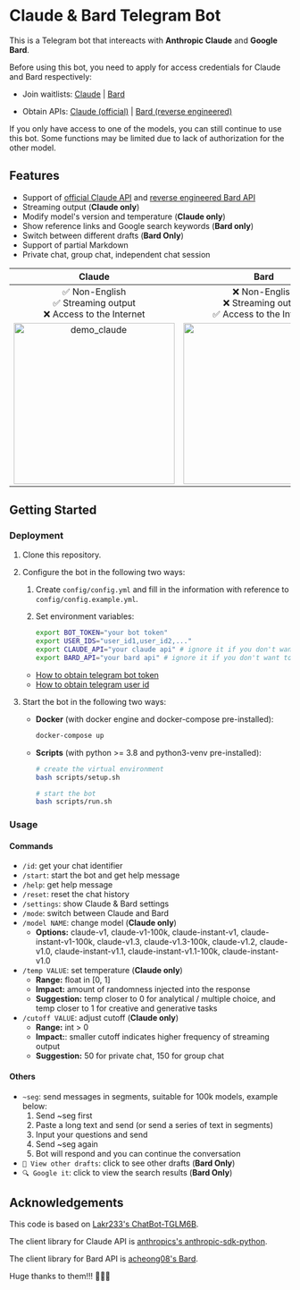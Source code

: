 # Claude & Bard Telegram Bot

This is a Telegram bot that intereacts with **Anthropic Claude** and **Google Bard**.

Before using this bot, you need to apply for access credentials for Claude and Bard respectively:

- Join waitlists: [Claude](https://www.anthropic.com/earlyaccess/) | [Bard](https://bard.google.com/signup)

- Obtain APIs: [Claude (official)](https://console.anthropic.com/account/keys) | [Bard (reverse engineered)](https://github.com/acheong08/Bard)

If you only have access to one of the models, you can still continue to use this bot. Some functions may be limited due to lack of authorization for the other model.

## Features

- Support of [official Claude API](https://console.anthropic.com/account/keys) and [reverse engineered Bard API](https://github.com/acheong08/Bard)
- Streaming output (**Claude only**)
- Modify model's version and temperature (**Claude only**)
- Show reference links and Google search keywords (**Bard only**)
- Switch between different drafts (**Bard Only**)
- Support of partial Markdown
- Private chat, group chat, independent chat session

|                                                                     Claude                                                                      |                                                             Bard                                                              |
| :---------------------------------------------------------------------------------------------------------------------------------------------: | :---------------------------------------------------------------------------------------------------------------------------: |
|                                       ✅ Non-English <br> ✅ Streaming output <br> ❌ Access to the Internet                                       |                              ❌ Non-English <br> ❌ Streaming output <br> ✅ Access to the Internet                              |
| <img src="https://user-images.githubusercontent.com/41275670/234178910-422cc3cd-b1bf-4c06-bc51-7c75c0b71b35.gif" alt="demo_claude" width="288"> | <img src="https://user-images.githubusercontent.com/41275670/234179231-ed955dec-a75c-432f-9ec1-44c419998ffd.gif" width="288"> |

## Getting Started

### Deployment

1. Clone this repository.

2. Configure the bot in the following two ways:
   1. Create `config/config.yml` and fill in the information with reference to `config/config.example.yml`.
   2. Set environment variables:

      ```bash
      export BOT_TOKEN="your bot token"
      export USER_IDS="user_id1,user_id2,..."
      export CLAUDE_API="your claude api" # ignore it if you don't want to use claude
      export BARD_API="your bard api" # ignore it if you don't want to use bard
      ```

    - [How to obtain telegram bot token](https://core.telegram.org/bots/tutorial#obtain-your-bot-token)
    - [How to obtain telegram user id](https://bigone.zendesk.com/hc/en-us/articles/360008014894-How-to-get-the-Telegram-user-ID-)

3. Start the bot in the following two ways:

    - **Docker** (with docker engine and docker-compose pre-installed):

        ```bash
        docker-compose up
        ```

    - **Scripts** (with python >= 3.8 and python3-venv pre-installed):

        ```bash
        # create the virtual environment
        bash scripts/setup.sh

        # start the bot
        bash scripts/run.sh
        ```

### Usage

#### Commands

- `/id`: get your chat identifier
- `/start`: start the bot and get help message
- `/help`: get help message
- `/reset`: reset the chat history
- `/settings`: show Claude & Bard settings
- `/mode`: switch between Claude and Bard
- `/model NAME`: change model (**Claude only**)
  - **Options:**
            claude-v1,
            claude-v1-100k,
            claude-instant-v1,
            claude-instant-v1-100k,
            claude-v1.3,
            claude-v1.3-100k,
            claude-v1.2,
            claude-v1.0,
            claude-instant-v1.1,
            claude-instant-v1.1-100k,
            claude-instant-v1.0
- `/temp VALUE`: set temperature (**Claude only**)
  - **Range:** float in [0, 1]
  - **Impact:** amount of randomness injected into the response
  - **Suggestion:** temp closer to 0 for analytical / multiple choice, and temp closer to 1 for creative and generative tasks
- `/cutoff VALUE`: adjust cutoff (**Claude only**)
  - **Range:** int > 0
  - **Impact:**: smaller cutoff indicates higher frequency of streaming output
  - **Suggestion:** 50 for private chat, 150 for group chat

#### Others

- `~seg`: send messages in segments, suitable for 100k models, example below:
    1. Send ~seg first
    2. Paste a long text and send (or send a series of text in segments)
    3. Input your questions and send
    4. Send ~seg again
    5. Bot will respond and you can continue the conversation
- `📝 View other drafts`: click to see other drafts (**Bard Only**)
- `🔍 Google it`: click to view the search results (**Bard Only**)

## Acknowledgements

This code is based on [Lakr233's ChatBot-TGLM6B](https://github.com/Lakr233/ChatBot-TGLM6B).

The client library for Claude API is [anthropics's anthropic-sdk-python](https://github.com/anthropics/anthropic-sdk-python).

The client library for Bard API is [acheong08's Bard](https://github.com/acheong08/Bard).

Huge thanks to them!!! 🥰🥰🥰
